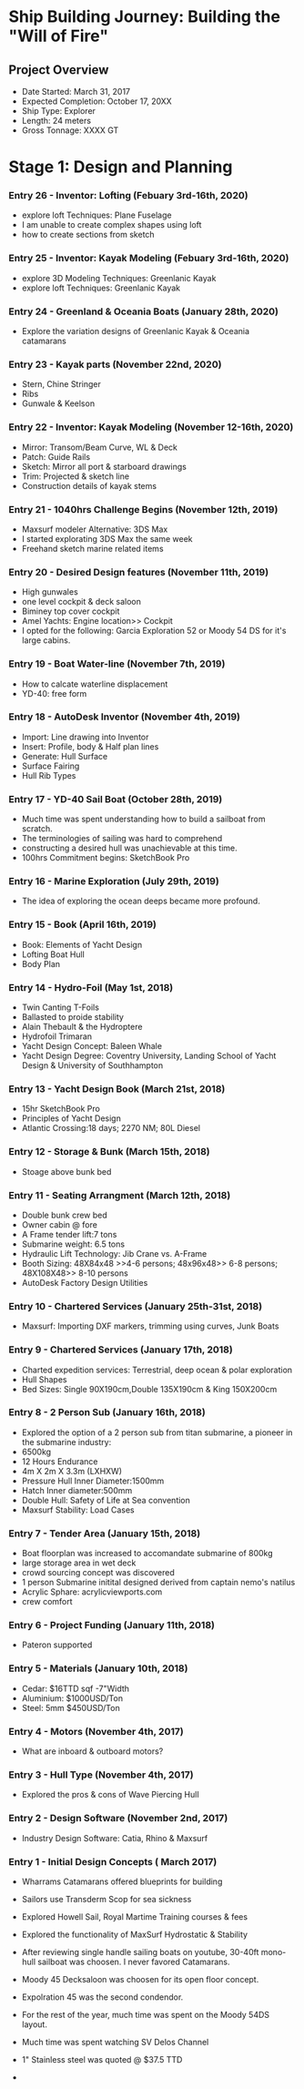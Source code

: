 # Ship Building Journey: Building the "Will of Fire"

## Project Overview

- Date Started: March 31, 2017
- Expected Completion: October 17, 20XX
- Ship Type: Explorer
- Length: 24 meters
- Gross Tonnage: XXXX GT

# Stage 1: Design and Planning

### Entry 26 - Inventor: Lofting (Febuary 3rd-16th, 2020)

- explore loft Techniques: Plane Fuselage
- I am unable to create complex shapes using loft
- how to create sections from sketch

### Entry 25 - Inventor: Kayak Modeling (Febuary 3rd-16th, 2020)

- explore 3D Modeling Techniques: Greenlanic Kayak
- explore loft Techniques: Greenlanic Kayak

### Entry 24 - Greenland & Oceania Boats (January 28th, 2020)

- Explore the variation designs of Greenlanic Kayak & Oceania catamarans

### Entry 23 - Kayak parts (November 22nd, 2020)

- Stern, Chine Stringer
- Ribs
- Gunwale & Keelson

### Entry 22 - Inventor: Kayak Modeling (November 12-16th, 2020)

- Mirror: Transom/Beam Curve, WL & Deck
- Patch: Guide Rails
- Sketch: Mirror all port & starboard drawings
- Trim: Projected & sketch line
- Construction details of kayak stems

### Entry 21 - 1040hrs Challenge Begins (November 12th, 2019)

- Maxsurf modeler Alternative: 3DS Max
- I started explorating 3DS Max the same week
- Freehand sketch marine related items

### Entry 20 - Desired Design features (November 11th, 2019)

- High gunwales
- one level cockpit & deck saloon
- Biminey top cover cockpit
- Amel Yachts: Engine location>> Cockpit
- I opted for the following: Garcia Exploration 52 or Moody 54 DS for it's large cabins.

### Entry 19 - Boat Water-line (November 7th, 2019)

- How to calcate waterline displacement
- YD-40: free form

### Entry 18 - AutoDesk Inventor (November 4th, 2019)

- Import: Line drawing into Inventor
- Insert: Profile, body & Half plan lines
- Generate: Hull Surface
- Surface Fairing
- Hull Rib Types

### Entry 17 - YD-40 Sail Boat (October 28th, 2019)

- Much time was spent understanding how to build a sailboat from scratch.
- The terminologies of sailing was hard to comprehend
- constructing a desired hull was unachievable at this time.
- 100hrs Commitment begins: SketchBook Pro

### Entry 16 - Marine Exploration (July 29th, 2019)

- The idea of exploring the ocean deeps became more profound.

### Entry 15 - Book (April 16th, 2019)

- Book: Elements of Yacht Design
- Lofting Boat Hull
- Body Plan

### Entry 14 - Hydro-Foil (May 1st, 2018)

- Twin Canting T-Foils
- Ballasted to proide stability
- Alain Thebault & the Hydroptere
- Hydrofoil Trimaran
- Yacht Design Concept: Baleen Whale
- Yacht Design Degree: Coventry University, Landing School of Yacht Design & University of Southhampton

### Entry 13 - Yacht Design Book (March 21st, 2018)

- 15hr SketchBook Pro
- Principles of Yacht Design
- Atlantic Crossing:18 days; 2270 NM; 80L Diesel

### Entry 12 - Storage & Bunk (March 15th, 2018)

- Stoage above bunk bed

### Entry 11 - Seating Arrangment (March 12th, 2018)

- Double bunk crew bed
- Owner cabin @ fore
- A Frame tender lift:7 tons
- Submarine weight: 6.5 tons
- Hydraulic Lift Technology: Jib Crane vs. A-Frame
- Booth Sizing: 48X84x48 >>4-6 persons; 48x96x48>> 6-8 persons; 48X108X48>> 8-10 persons
- AutoDesk Factory Design Utilities

### Entry 10 - Chartered Services (January 25th-31st, 2018)

- Maxsurf: Importing DXF markers, trimming using curves, Junk Boats

### Entry 9 - Chartered Services (January 17th, 2018)

- Charted expedition services: Terrestrial, deep ocean & polar exploration
- Hull Shapes
- Bed Sizes: Single 90X190cm,Double 135X190cm & King 150X200cm

### Entry 8 - 2 Person Sub (January 16th, 2018)

- Explored the option of a 2 person sub from titan submarine, a pioneer in the submarine industry:
- 6500kg
- 12 Hours Endurance
- 4m X 2m X 3.3m (LXHXW)
- Pressure Hull Inner Diameter:1500mm
- Hatch Inner diameter:500mm
- Double Hull: Safety of Life at Sea convention
- Maxsurf Stability: Load Cases

### Entry 7 - Tender Area (January 15th, 2018)

- Boat floorplan was increased to accomandate submarine of 800kg
- large storage area in wet deck
- crowd sourcing concept was discovered
- 1 person Submarine initital designed derived from captain nemo's natilus
- Acrylic Sphare: acrylicviewports.com
- crew comfort

### Entry 6 - Project Funding (January 11th, 2018)

- Pateron supported

### Entry 5 - Materials (January 10th, 2018)

- Cedar: $16TTD sqf -7"Width
- Aluminium: $1000USD/Ton
- Steel: 5mm $450USD/Ton

### Entry 4 - Motors (November 4th, 2017)

- What are inboard & outboard motors?

### Entry 3 - Hull Type (November 4th, 2017)

- Explored the pros & cons of Wave Piercing Hull

### Entry 2 - Design Software (November 2nd, 2017)

- Industry Design Software: Catia, Rhino & Maxsurf

### Entry 1 - Initial Design Concepts ( March 2017)

- Wharrams Catamarans offered blueprints for building
- Sailors use Transderm Scop for sea sickness
- Explored Howell Sail, Royal Martime Training courses & fees
- Explored the functionality of MaxSurf Hydrostatic & Stability
- After reviewing single handle sailing boats on youtube, 30-40ft mono-hull sailboat was choosen. I never favored Catamarans.
- Moody 45 Decksaloon was choosen for its open floor concept.
- Expolration 45 was the second condendor.
- For the rest of the year, much time was spent on the Moody 54DS layout.
- Much time was spent watching SV Delos Channel
- 1" Stainless steel was quoted @ $37.5 TTD

-
